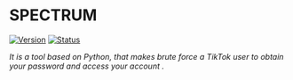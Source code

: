 # SPECTRUM

[![Version](https://img.shields.io/badge/version-none-red.svg?maxAge=259200)]()
[![Status](https://img.shields.io/badge/status-InProgress-red.svg?maxAge=259200)]()

*It is a tool based on Python, that makes brute force a TikTok user to obtain your password and access your account .*

